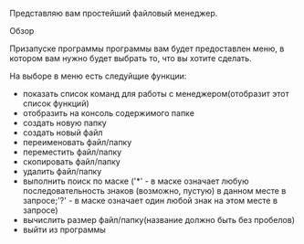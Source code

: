 Представляю вам простейший файловый менеджер.

Обзор

Призапуске программы программы вам будет предоставлен меню, в котором вам нужно будет выбрать то, что вы хотите сделать.

На выборе в меню есть следуйщие функции:
- показать список команд для работы с менеджером(отобразит этот список функций)
- отобразить на консоль содержимого папке
- создать новую папку
- создать новый файл
- переименовать файл/папку
- переместить файл/папку
- скопировать файл/папку
- удалить файл/папку
- выполнить поиск по маске ('*' - в маске означает любую последовательность знаков (возможно, пустую) в данном месте в запросе;'?' - в маске означает один любой знак на этом месте в запросе)
- вычислить размер файл/папку(название должно быть без пробелов)
- выйти из программы 
